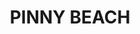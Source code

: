 ---
lastmod: '2025-04-06T06:05:20+00:00'
latitude: -33.11801816
layout: suburb
longitude: 151.6356541
postcode: '2281'
state: NSW
title: PINNY BEACH
url: /nsw/pinny-beach/
---